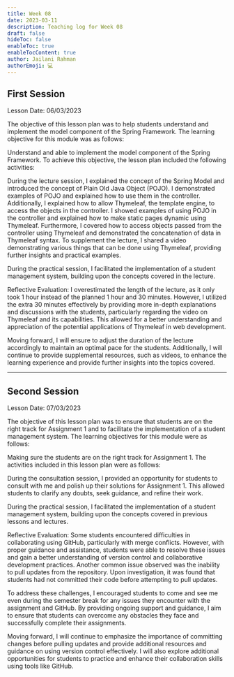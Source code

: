 ```yaml
---
title: Week 08
date: 2023-03-11
description: Teaching log for Week 08
draft: false
hideToc: false
enableToc: true
enableTocContent: true
author: Jailani Rahman
authorEmoji: 💻
---
```


## First Session

Lesson Date: 06/03/2023

The objective of this lesson plan was to help students understand and implement the model component of the Spring Framework. The learning objective for this module was as follows:

Understand and able to implement the model component of the Spring Framework.
To achieve this objective, the lesson plan included the following activities:

During the lecture session, I explained the concept of the Spring Model and introduced the concept of Plain Old Java Object (POJO). I demonstrated examples of POJO and explained how to use them in the controller. Additionally, I explained how to allow Thymeleaf, the template engine, to access the objects in the controller. I showed examples of using POJO in the controller and explained how to make static pages dynamic using Thymeleaf. Furthermore, I covered how to access objects passed from the controller using Thymeleaf and demonstrated the concatenation of data in Thymeleaf syntax. To supplement the lecture, I shared a video demonstrating various things that can be done using Thymeleaf, providing further insights and practical examples.

During the practical session, I facilitated the implementation of a student management system, building upon the concepts covered in the lecture.

Reflective Evaluation:
I overestimated the length of the lecture, as it only took 1 hour instead of the planned 1 hour and 30 minutes. However, I utilized the extra 30 minutes effectively by providing more in-depth explanations and discussions with the students, particularly regarding the video on Thymeleaf and its capabilities. This allowed for a better understanding and appreciation of the potential applications of Thymeleaf in web development.

Moving forward, I will ensure to adjust the duration of the lecture accordingly to maintain an optimal pace for the students. Additionally, I will continue to provide supplemental resources, such as videos, to enhance the learning experience and provide further insights into the topics covered.

---

## Second Session

Lesson Date: 07/03/2023

The objective of this lesson plan was to ensure that students are on the right track for Assignment 1 and to facilitate the implementation of a student management system. The learning objectives for this module were as follows:

Making sure the students are on the right track for Assignment 1.
The activities included in this lesson plan were as follows:

During the consultation session, I provided an opportunity for students to consult with me and polish up their solutions for Assignment 1. This allowed students to clarify any doubts, seek guidance, and refine their work.

During the practical session, I facilitated the implementation of a student management system, building upon the concepts covered in previous lessons and lectures.

Reflective Evaluation:
Some students encountered difficulties in collaborating using GitHub, particularly with merge conflicts. However, with proper guidance and assistance, students were able to resolve these issues and gain a better understanding of version control and collaborative development practices. Another common issue observed was the inability to pull updates from the repository. Upon investigation, it was found that students had not committed their code before attempting to pull updates.

To address these challenges, I encouraged students to come and see me even during the semester break for any issues they encounter with the assignment and GitHub. By providing ongoing support and guidance, I aim to ensure that students can overcome any obstacles they face and successfully complete their assignments.

Moving forward, I will continue to emphasize the importance of committing changes before pulling updates and provide additional resources and guidance on using version control effectively. I will also explore additional opportunities for students to practice and enhance their collaboration skills using tools like GitHub.

